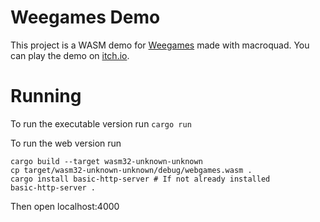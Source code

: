 # Weegames Demo
This project is a WASM demo for [Weegames](https://github.com/yeahross0/weegames) made with macroquad. You can play the demo on [itch.io](https://yeahross.itch.io/weegames).

# Running
To run the executable version run ``cargo run``

To run the web version run

```
cargo build --target wasm32-unknown-unknown
cp target/wasm32-unknown-unknown/debug/webgames.wasm .
cargo install basic-http-server # If not already installed
basic-http-server .
```

Then open localhost:4000